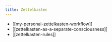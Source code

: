```yaml
---
title: Zettelkasten
---
```


- [[my-personal-zettelkasten-workflow]]
- [[zettelkasten-as-a-separate-consciousness]]
- [[zettelkasten-rules]]
